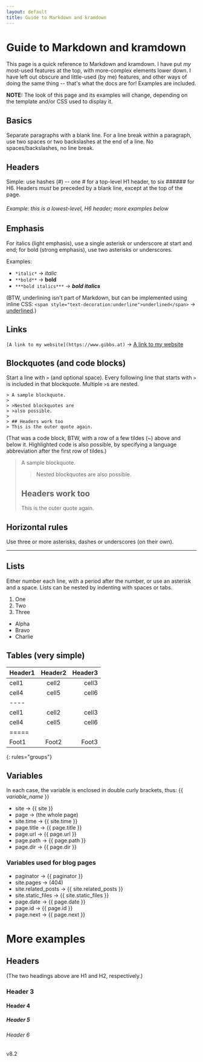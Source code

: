 ```yaml
---
layout: default
title: Guide to Markdown and kramdown
---
```

# Guide to Markdown and kramdown

This page is a quick reference to Markdown and kramdown. I have put *my* most-used features at the top, with more-complex elements lower down. I have left out obscure and little-used (by me) features, and other ways of doing the same thing -- that's what the docs are for! Examples are included.

**NOTE:** The look of this page and its examples will change, depending on the template and/or CSS used to display it.

## Basics

Separate paragraphs with a blank line. For a line break within a paragraph, use two spaces or two backslashes at the end of a line. No spaces/backslashes, no line break.

## Headers

Simple: use hashes (\#) -- one \# for a top-level H1 header, to six \###### for H6. Headers *must* be preceded by a blank line, except at the top of the page.

###### Example: this is a lowest-level, H6 header; more examples below

## Emphasis

For italics (light emphasis), use a single asterisk or underscore at start and end; for bold (strong emphasis), use two asterisks or underscores. 

Examples:
* `*italic*` &#8594; *italic* 
* `**bold**` &#8594; **bold**
* `***bold italics***` &#8594; ***bold italics***

(BTW, underlining isn't part of Markdown, but can be implemented using inline CSS: `<span style="text-decoration:underline">underlined</span>`  &#8594; <span style="text-decoration:underline">underlined</span>.)

## Links

`[A link to my website](https://www.gibbs.at)` &#8594; [A link to my website](https://www.gibbs.at)

## Blockquotes (and code blocks)

Start a line with `>` (and optional space). Every following line that starts with `>` is included in that blockquote. Multiple `>`s are nested.

~~~~
> A sample blockquote.
>
> >Nested blockquotes are
> >also possible.
>
> ## Headers work too
> This is the outer quote again.
~~~~

(That was a code block, BTW, with a row of a few tildes (~) above and below it. Highlighted code is also possible, by specifying a language abbreviation after the first row of tildes.)

> A sample blockquote.
>
> >Nested blockquotes are
> >also possible.
>
> ## Headers work too
> This is the outer quote again.

## Horizontal rules

Use three or more asterisks, dashes or underscores (on their own).

***

## Lists

Either number each line, with a period after the number, or use an asterisk and a space. Lists can be nested by indenting with spaces or tabs.

1. One
2. Two
3. Three

* Alpha
* Bravo
* Charlie

## Tables (very simple)

| Header1 | Header2 | Header3 |
|:--------|:-------:|--------:|
| cell1   | cell2   | cell3   |
| cell4   | cell5   | cell6   |
|----
| cell1   | cell2   | cell3   |
| cell4   | cell5   | cell6   |
|=====
| Foot1   | Foot2   | Foot3
{: rules="groups"}

## Variables

In each case, the variable is enclosed in double curly brackets, thus: \{\{ *variable_name* \}\}

* site &#8594; {{ site }}
* page &#8594; (the whole page)
* site.time &#8594; {{ site.time }}
* page.title &#8594; {{ page.title }}
* page.url &#8594; {{ page.url }}
* page.path &#8594; {{ page.path }}
* page.dir &#8594; {{ page.dir }}

### Variables used for blog pages

* paginator &#8594; {{ paginator }}
* site.pages &#8594; (404)
* site.related_posts &#8594; {{ site.related_posts }}
* site.static_files &#8594; {{ site.static_files }}
* page.date &#8594; {{ page.date }}
* page.id &#8594; {{ page.id }}
* page.next &#8594; {{ page.next }}

# More examples

## Headers

(The two headings above are H1 and H2, respectively.)

### Header 3

#### Header 4

##### Header 5

###### Header 6

v8.2
